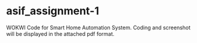 # asif_assignment-1
WOKWI Code for Smart Home Automation System. Coding and screenshot will be displayed in the attached pdf format.
